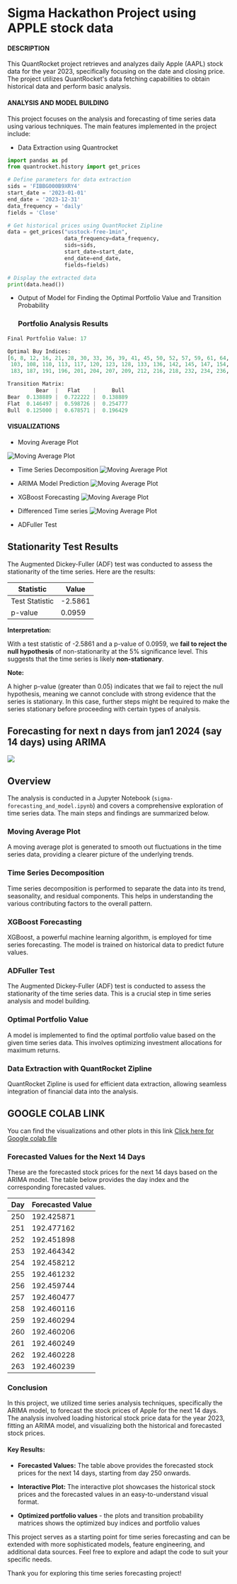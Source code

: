 # Sigma Hackathon Project using APPLE stock data

#### DESCRIPTION
This QuantRocket project retrieves and analyzes daily Apple (AAPL) stock data for the year 2023, specifically focusing on the date and closing price. The project utilizes QuantRocket's data fetching capabilities to obtain historical data and perform basic analysis.


#### ANALYSIS AND MODEL BUILDING
This project focuses on the analysis and forecasting of time series data using various techniques. The main features implemented in the project include:
- Data Extraction using Quantrocket
```python
import pandas as pd
from quantrocket.history import get_prices

# Define parameters for data extraction
sids = 'FIBBG000B9XRY4'
start_date = '2023-01-01'
end_date = '2023-12-31'
data_frequency = 'daily'
fields = 'Close'

# Get historical prices using QuantRocket Zipline
data = get_prices("usstock-free-1min",
                  data_frequency=data_frequency,
                  sids=sids,
                  start_date=start_date,
                  end_date=end_date,
                  fields=fields)

# Display the extracted data
print(data.head())
```

- Output of Model for Finding the Optimal Portfolio Value and Transition Probability
  ### Portfolio Analysis Results

```python
Final Portfolio Value: 17

Optimal Buy Indices: 
[6, 8, 12, 16, 21, 28, 30, 33, 36, 39, 41, 45, 50, 52, 57, 59, 61, 64, 66, 69, 79, 85, 88, 94, 97, 100,
 103, 108, 110, 113, 117, 120, 123, 128, 133, 136, 142, 145, 147, 154, 156, 160, 164, 169, 173, 177, 179,
 183, 187, 191, 196, 201, 204, 207, 209, 212, 216, 218, 232, 234, 236, 238, 243]

Transition Matrix:
         Bear  |   Flat    |     Bull
Bear  0.138889 |  0.722222 |  0.138889
Flat  0.146497 |  0.598726 |  0.254777
Bull  0.125000 |  0.678571 |  0.196429
```


#### VISUALIZATIONS
- Moving Average Plot

![Moving Average Plot](https://github.com/harish-123445/sigma_hackathon/blob/main/Output/moving_average.png)

- Time Series Decomposition
![Moving Average Plot](https://github.com/harish-123445/sigma_hackathon/blob/main/Output/decomposition.png)

- ARIMA Model Prediction
![Moving Average Plot](https://github.com/harish-123445/sigma_hackathon/blob/main/Output/arima.png)

- XGBoost Forecasting
![Moving Average Plot](https://github.com/harish-123445/sigma_hackathon/blob/main/Output/XGboost%20forecasting.png)

- Differenced Time series
![Moving Average Plot](https://github.com/harish-123445/sigma_hackathon/blob/main/Output/differenced.png)

- ADFuller Test
## Stationarity Test Results

The Augmented Dickey-Fuller (ADF) test was conducted to assess the stationarity of the time series. Here are the results:

| Statistic | Value |
|---|---|
| Test Statistic | -2.5861 |
| p-value | 0.0959 |

**Interpretation:**

With a test statistic of -2.5861 and a p-value of 0.0959, we **fail to reject the null hypothesis** of non-stationarity at the 5% significance level. This suggests that the time series is likely **non-stationary**.

**Note:**

A higher p-value (greater than 0.05) indicates that we fail to reject the null hypothesis, meaning we cannot conclude with strong evidence that the series is stationary. In this case, further steps might be required to make the series stationary before proceeding with certain types of analysis.

## Forecasting for next n days from jan1 2024 (say 14 days) using ARIMA
![](https://github.com/harish-123445/sigma_hackathon/blob/main/Output/arima_for_n_days.png)



## Overview

The analysis is conducted in a Jupyter Notebook (`sigma-forecasting_and_model.ipynb`) and covers a comprehensive exploration of time series data. The main steps and findings are summarized below.

### Moving Average Plot

A moving average plot is generated to smooth out fluctuations in the time series data, providing a clearer picture of the underlying trends.

### Time Series Decomposition

Time series decomposition is performed to separate the data into its trend, seasonality, and residual components. This helps in understanding the various contributing factors to the overall pattern.



### XGBoost Forecasting

XGBoost, a powerful machine learning algorithm, is employed for time series forecasting. The model is trained on historical data to predict future values.

### ADFuller Test

The Augmented Dickey-Fuller (ADF) test is conducted to assess the stationarity of the time series data. This is a crucial step in time series analysis and model building.

### Optimal Portfolio Value

A model is implemented to find the optimal portfolio value based on the given time series data. This involves optimizing investment allocations for maximum returns.

### Data Extraction with QuantRocket Zipline

QuantRocket Zipline is used for efficient data extraction, allowing seamless integration of financial data into the analysis.

## GOOGLE COLAB LINK
You can find the visualizations and other plots in this link
[Click here for Google colab file](https://colab.research.google.com/drive/1MmX-zYitCwlZABgCpxSLmU72MqVrq7sW?usp=sharing)  

### Forecasted Values for the Next 14 Days

These are the forecasted stock prices for the next 14 days based on the ARIMA model. The table below provides the day index and the corresponding forecasted values.

| Day | Forecasted Value |
|-----|-------------------|
| 250 | 192.425871        |
| 251 | 192.477162        |
| 252 | 192.451898        |
| 253 | 192.464342        |
| 254 | 192.458212        |
| 255 | 192.461232        |
| 256 | 192.459744        |
| 257 | 192.460477        |
| 258 | 192.460116        |
| 259 | 192.460294        |
| 260 | 192.460206        |
| 261 | 192.460249        |
| 262 | 192.460228        |
| 263 | 192.460239        |

### Conclusion

In this project, we utilized time series analysis techniques, specifically the ARIMA model, to forecast the stock prices of Apple for the next 14 days. The analysis involved loading historical stock price data for the year 2023, fitting an ARIMA model, and visualizing both the historical and forecasted stock prices.

#### Key Results:
- **Forecasted Values:** The table above provides the forecasted stock prices for the next 14 days, starting from day 250 onwards.

- **Interactive Plot:** The interactive plot showcases the historical stock prices and the forecasted values in an easy-to-understand visual format.
- **Optimized portfolio values** - the plots and transition probability matrices shows the optimized buy indices and portfolio values

This project serves as a starting point for time series forecasting and can be extended with more sophisticated models, feature engineering, and additional data sources. Feel free to explore and adapt the code to suit your specific needs.

Thank you for exploring this time series forecasting project!






